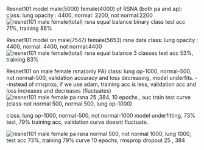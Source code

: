 Resnet101 model male(5000) female(4000) of RSNA (both pa and ap): 
      class: lung opacity : 4400, normal: 2200, not normal:2200
      ![resnet101 male female(total) rsna equal balance binary class test acc 71%, training 86%](https://user-images.githubusercontent.com/52566550/100654194-a8222e00-3373-11eb-9507-d866d02258fb.png)
      

Resnet101 model on male(7547) female(5653) rsna data
      class: lung opacity : 4400, normal: 4400, not normal:4400
      ![resnet101 male female(total) rsna equal balance 3 classes test acc 53%, training 83%](https://user-images.githubusercontent.com/52566550/100654220-afe1d280-3373-11eb-8fb2-595dd80bd21a.png)
      
Resnet101 on male female  rsna(only PA) 
       class: lung op-1000, normal-500, not normal-500,  validation accuracy and loss decreasing, model underfits.
      --instead of rmsprop, if we use adam, training acc is less, validation acc and loss increases and decreases (fluctuates)
      ![resnet101 male female pa rsna  25 ,384,  10 epochs ,  auc train test curve (class-not normal 500, normal 500, lung op-1000)](https://user-images.githubusercontent.com/52566550/100654416-f59e9b00-3373-11eb-9eea-0f70447ee94b.png)
      
      
   class: lung op-1000, normal-500, not normal-1000
      model underfitting, 73% test, 79% training acc, validation curve doesnt fluctuate.
      
   ![resnet101 male female pa rsna normal 500, not normal 1000, lung 1000, test acc 73%, training 79% curve 10 epochs, rmsprop dropout  25 , 384](https://user-images.githubusercontent.com/52566550/101233931-82838480-36e5-11eb-8892-febed48ec7ee.png)

 

      
